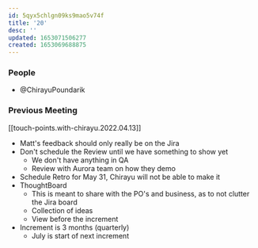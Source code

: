 ```yaml
---
id: 5qyx5chlgn09ks9mao5v74f
title: '20'
desc: ''
updated: 1653071506277
created: 1653069688875
---
```

### People
- @ChirayuPoundarik

### Previous Meeting
[[touch-points.with-chirayu.2022.04.13]]

- Matt's feedback should only really be on the Jira
- Don't schedule the Review until we have something to show yet 
  - We don't have anything in QA
  - Review with Aurora team on how they demo
- Schedule Retro for May 31, Chirayu will not be able to make it
- ThoughtBoard
  - This is meant to share with the PO's and business, as to not clutter the Jira board
  - Collection of ideas
  - View before the increment
- Increment is 3 months (quarterly)
  - July is start of next increment